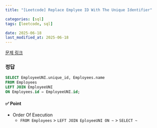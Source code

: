 ```yaml
---
title: "[Leetcode] Replace Emplyee ID With The Unique Identifier"

categories: [sql]
tags: [leetcode, sql]

date: 2025-06-18
last_modified_at: 2025-06-18
---
```

[문제 링크](https://leetcode.com/problems/replace-employee-id-with-the-unique-identifier/?envType=study-plan-v2&envId=top-sql-50)

### 정답
```sql
SELECT EmployeeUNI.unique_id, Employees.name
FROM Employees
LEFT JOIN EmployeeUNI
ON Employees.id = EmployeeUNI.id;
```

#### ✅ Point
- Order Of Execution
    - `FROM Employees` > `LEFT JOIN EployeeUNI ON ~` > `SELECT ~`

